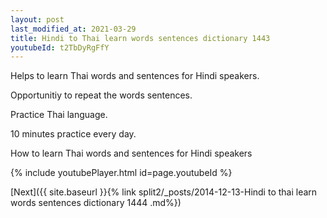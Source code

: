 ```yaml
---
layout: post
last_modified_at: 2021-03-29
title: Hindi to Thai learn words sentences dictionary 1443 
youtubeId: t2TbDyRgFfY
---
```

 
 
Helps to learn Thai words and sentences for Hindi speakers.

Opportunitiy to repeat the words sentences. 

Practice Thai language. 
 
10 minutes practice every day. 
 
How to learn Thai words and sentences for Hindi speakers 
 
{% include youtubePlayer.html id=page.youtubeId %}
 
 
[Next]({{ site.baseurl }}{% link  split2/_posts/2014-12-13-Hindi to thai learn words sentences dictionary 1444 .md%})
 
